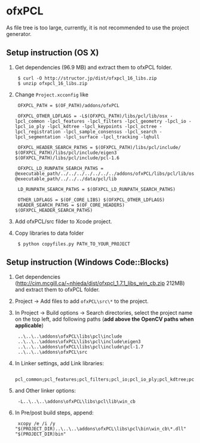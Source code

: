# ofxPCL

As file tree is too large, currently, it is not recommended to use the project generator.


## Setup instruction (OS X)

1. Get dependencies (96.9 MB) and extract them to ofxPCL folder.

		$ curl -O http://structor.jp/dist/ofxpcl_16_libs.zip
		$ unzip ofxpcl_16_libs.zip


1. Change `Project.xcconfig` like

		OFXPCL_PATH = $(OF_PATH)/addons/ofxPCL

		OFXPCL_OTHER_LDFLAGS = -L$(OFXPCL_PATH)/libs/pcl/lib/osx -lpcl_common -lpcl_features -lpcl_filters -lpcl_geometry -lpcl_io -lpcl_io_ply -lpcl_kdtree -lpcl_keypoints -lpcl_octree -lpcl_registration -lpcl_sample_consensus -lpcl_search -lpcl_segmentation -lpcl_surface -lpcl_tracking -lqhull

		OFXPCL_HEADER_SEARCH_PATHS = $(OFXPCL_PATH)/libs/pcl/include/ $(OFXPCL_PATH)/libs/pcl/include/eigen3 $(OFXPCL_PATH)/libs/pcl/include/pcl-1.6

		OFXPCL_LD_RUNPATH_SEARCH_PATHS = @executable_path/../../../../../../../addons/ofxPCL/libs/pcl/lib/osx @executable_path/../../../data/pcl/lib

		LD_RUNPATH_SEARCH_PATHS = $(OFXPCL_LD_RUNPATH_SEARCH_PATHS)

		OTHER_LDFLAGS = $(OF_CORE_LIBS) $(OFXPCL_OTHER_LDFLAGS)
		HEADER_SEARCH_PATHS = $(OF_CORE_HEADERS) $(OFXPCL_HEADER_SEARCH_PATHS)

1. Add ofxPCL/src filder to Xcode project.

1. Copy libraries to data folder

		$ python copyfiles.py PATH_TO_YOUR_PROJECT

## Setup instruction (Windows Code::Blocks)

1. Get dependencies (<http://cim.mcgill.ca/~nhieda/dist/ofxpcl_1.7.1_libs_win_cb.zip> 212MB) and extract them to ofxPCL folder.

1. Project -> Add files to add `ofxPCL\src\*` to the project.

1. In Project -> Build options -> Search directories, select the project name on the top left, add following paths (**add above the OpenCV paths when applicable**)

		..\..\..\addons\ofxPCL\libs\pcl\include
		..\..\..\addons\ofxPCL\libs\pcl\include\eigen3
		..\..\..\addons\ofxPCL\libs\pcl\include\pcl-1.7
		..\..\..\addons\ofxPCL\src

1. In Linker settings, add Link libraries:

		pcl_common;pcl_features;pcl_filters;pcl_io;pcl_io_ply;pcl_kdtree;pcl_keypoints;pcl_octree;pcl_recognition;pcl_registration;pcl_sample_consensus;pcl_search;pcl_segmentation;pcl_surface;pcl_tracking;qhull

1. and Other linker options:

		-L..\..\..\addons\ofxPCL\libs\pcl\lib\win_cb

1. In Pre/post build steps, append:

		xcopy /e /i /y "$(PROJECT_DIR)..\..\..\addons\ofxPCL\libs\pcl\bin\win_cb\*.dll"  "$(PROJECT_DIR)bin"
